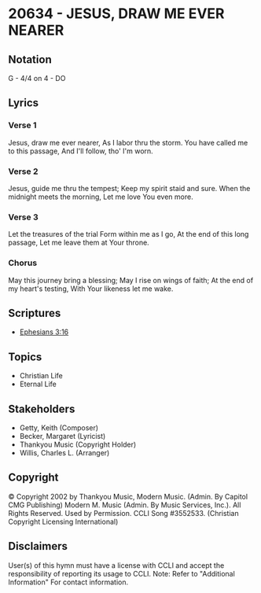 # 20634 - JESUS, DRAW ME EVER NEARER

## Notation

G - 4/4 on 4 - DO

## Lyrics

### Verse 1

Jesus, draw me ever nearer, As I labor thru the storm. You have called me to this passage, And I'll follow, tho' I'm worn.

### Verse 2

Jesus, guide me thru the tempest; Keep my spirit staid and sure. When the midnight meets the morning, Let me love You even more.

### Verse 3

Let the treasures of the trial Form within me as I go, At the end of this long passage, Let me leave them at Your throne.

### Chorus

May this journey bring a blessing; May I rise on wings of faith; At the end of my heart's testing, With Your likeness let me wake.


## Scriptures

- [Ephesians 3:16](https://www.biblegateway.com/passage/?search=Ephesians%203%3A16)

## Topics

- Christian Life
- Eternal Life

## Stakeholders

- Getty, Keith (Composer)
- Becker, Margaret (Lyricist)
- Thankyou Music (Copyright Holder)
- Willis, Charles L. (Arranger)

## Copyright

© Copyright 2002 by Thankyou Music, Modern Music. (Admin. By Capitol CMG Publishing) Modern M. Music (Admin. By Music Services, Inc.). All Rights Reserved. Used by Permission. CCLI Song #3552533.
(Christian Copyright Licensing International)

## Disclaimers

User(s) of this hymn must have a license with CCLI and accept the responsibility of reporting its usage to CCLI.
Note: Refer to "Additional Information" For contact information.

